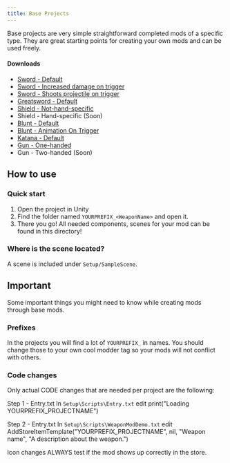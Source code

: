 ```yaml
---
title: Base Projects
---
```


Base projects are very simple straightforward completed mods of a specific type. They are great starting points for creating your own mods and can be used freely.

#### Downloads

* [Sword  - Default](https://github.com/unbelievableflavour/BattleTalentBaseProjects/raw/main/YOURPREFIX_Sword.zip)
* [Sword - Increased damage on trigger](https://github.com/unbelievableflavour/BattleTalentBaseProjects/raw/main/YOURPREFIX_SwordWithIncreasedDamageOnTrigger.zip)
* [Sword  - Shoots projectile on trigger](https://github.com/unbelievableflavour/BattleTalentBaseProjects/raw/main/YOURPREFIX_SwordWithProjectile.zip)
* [Greatsword - Default](https://github.com/unbelievableflavour/BattleTalentBaseProjects/raw/main/YOURPREFIX_Greatsword.zip)
* [Shield - Not-hand-specific](https://github.com/unbelievableflavour/BattleTalentBaseProjects/raw/main/YOURPREFIX_Shield.zip)
* Shield - Hand-specific (Soon)
* [Blunt - Default](https://github.com/unbelievableflavour/BattleTalentBaseProjects/raw/main/YOURPREFIX_Blunt.zip)
* [Blunt - Animation On Trigger](https://github.com/unbelievableflavour/BattleTalentBaseProjects/raw/main/YOURPREFIX_AnimationOnTrigger.zip)
* [Katana - Default](https://github.com/unbelievableflavour/BattleTalentBaseProjects/raw/main/YOURPREFIX_Katana.zip)
* [Gun - One-handed](https://github.com/unbelievableflavour/BattleTalentBaseProjects/raw/main/YOURPREFIX_Gun.zip)
* Gun - Two-handed (Soon)

## How to use

### Quick start

1. Open the project in Unity
2. Find the folder named `YOURPREFIX_<WeaponName>` and open it.
3. There you go! All needed components, scenes for your mod can be found in this directory!

### Where is the scene located?
A scene is included under `Setup/SampleScene`.

## Important
Some important things you might need to know while creating mods through base mods.

### Prefixes
In the projects you will find a lot of `YOURPREFIX_` in names. You should change those to your own cool modder tag so your mods will not conflict with others.

### Code changes
Only actual CODE changes that are needed per project are the following:

Step 1 - Entry.txt In `Setup\Scripts\Entry.txt` edit print("Loading YOURPREFIX_PROJECTNAME")

Step 2 - Entry.txt In `Setup\Scripts\WeaponModDemo.txt` edit AddStoreItemTemplate("YOURPREFIX_PROJECTNAME", nil, "Weapon name", "A description about the weapon.")

Icon changes
ALWAYS test if the mod shows up correctly in the store.
